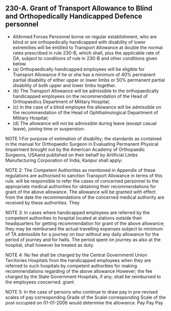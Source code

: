 ## 230-A. Grant of Transport Allowance to Blind and Orthopedically Handicapped Defence personnel

- AllArmed Forces Personnel borne on regular establishment, who are blind or are orthopedically handicapped with disability of lower extremities will be entitled to Transport Allowance at double the normal rates prescribed in rule 230-B, which shall, plus the applicable rate of DA, subject to conditions of rule in 230-B and other conditions given below.
- (a)  Orthopaedically handicapped employees will be eligible for Transport Allowance if he or she has a minimum of 40% permanent partial disability of either upper or lower limbs or 50% permanent partial disability of both upper and lower limbs together.
- (b) The Transport   Allowance will be admissible to the orthopaedically handicapped employees on the recommendation of the Head of Orthopaedics Department of Military Hospital;
- (c) In the case of a blind employee the allowance will be admissible on the recommendation of the Head of Ophthalmological Department of Military Hospital;
- (d) The allowance will not be admissible during leave (except casual leave), joining time or suspension:

NOTE 1:For purpose of estimation of disability; the standards as contained in the manual for Orthopaedic  Surgeon in   Evaluating Permanent Physical Impairment brought out by the American Academy of Orthopaedic Surgeons, USAand published on their behalf by Artificial Limbs Manufacturing Corporation of India; Kanpur shall apply:

NOTE 2: The Competent Authorities as mentioned in Appendix of these regulations are authorised to sanction Transport Allowance in terms of this rule. will be responsible to refer the cases of concerned personnel to the appropriate medical authorities for obtaining their recommendations for grant of the above allowance. The allowance will be granted with effect from the date the recommendations of the concerned medical authority are received by these authorities. They

NOTE 3: In cases where handicapped employees are referred by the competent authorities to hospital located at stations outside their headquarters for getting recommendation for grant of the above allowance; they may be reimbursed the actual travelling expenses subject to minimum of TA admissible for a journey on tour without any daily allowance for the period of journey and for halts. The period spent on journey as also at the hospital, shall however be treated as duty.

NOTE 4: No fee shall be charged by the Central Governmentl  Union Territories Hospitals from the handicapped employees when they are referred to such hospitals by competent authorities for making recommendations regarding of the above allowance However; the fee charged by the State Government Hospitals, if any; shall be reimbursed to the employees concerned. grant

NOTE 5: In the case of persons who continue to draw pay in pre-revised scales of pay corresponding Grade of the Scalel corresponding Scale of the post occupied on 01-01-2006 would determine the allowance. Pay Pay Pay

